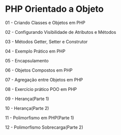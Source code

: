 # PHP Orientado a Objeto

01 - Criando Classes e Objetos em PHP

02 - Configurando Visibilidade de Atributos e Métodos

03 - Métodos Getter, Setter e Construtor

04 - Exemplo Prático em PHP

05 - Encapsulamento

06 - Objetos Compostos em PHP

07 - Agregação entre Objetos em PHP

08 - Exercício prático POO em PHP

09 - Herança(Parte 1)

10 - Herança(Parte 2)

11 - Polimorfismo em PHP(Parte 1)

12 - Polimorfismo Sobrecarga(Parte 2)